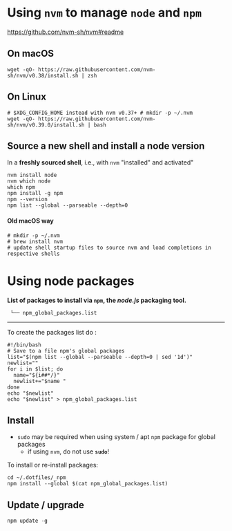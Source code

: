 Using `nvm` to manage `node` and `npm`
======================================

https://github.com/nvm-sh/nvm#readme

On macOS
--------

```shell
wget -qO- https://raw.githubusercontent.com/nvm-sh/nvm/v0.38/install.sh | zsh
```

On Linux
--------

```shells
# $XDG_CONFIG_HOME instead with nvm v0.37+ # mkdir -p ~/.nvm
wget -qO- https://raw.githubusercontent.com/nvm-sh/nvm/v0.39.0/install.sh | bash
```

Source a new shell and install a node version
---------------------------------------------

In a **freshly sourced shell**, i.e., with `nvm` "installed" and activated"

```shell
nvm install node
nvm which node
which npm
npm install -g npm
npm --version
npm list --global --parseable --depth=0
```

#### Old macOS way

```shell
# mkdir -p ~/.nvm
# brew install nvm
# update shell startup files to source nvm and load completions in respective shells
```

Using node packages
===================

**List of packages to install via `npm`, the *node.js* packaging tool.**

```
 └── npm_global_packages.list
```

---

To create the packages list do :

```shell
#!/bin/bash
# Save to a file npm's global packages
list="$(npm list --global --parseable --depth=0 | sed '1d')"
newlist=""
for i in $list; do
  name="${i##*/}"
  newlist+="$name "
done
echo "$newlist"
echo "$newlist" > npm_global_packages.list
```

Install
-------

-	`sudo` may be required when using system / apt `npm` package for global packages
	-	if using `nvm`, do not use **`sudo`**!

To install or re-install packages:

```shell
cd ~/.dotfiles/_npm
npm install --global $(cat npm_global_packages.list)
```

Update / upgrade
----------------

```shell
npm update -g
```
